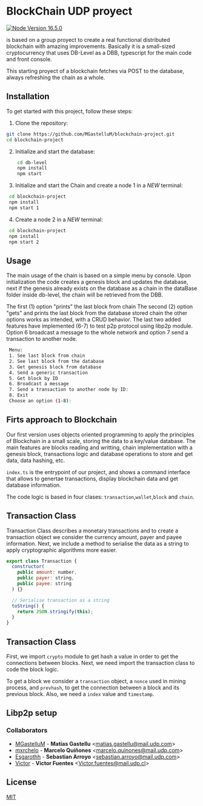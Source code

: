 # <CheloCoin> BlockChain UDP proyect
[![Node Version 16.5.0](https://cdn.iconscout.com/icon/free/png-256/free-node-js-1-1174935.png)](https://nodejs.org/en/blog/release/v16.5.0)

<CheloCoin> is based on a group proyect to create a real functional distributed blockchain with amazing improvements. 
Basically it is a small-sized cryptocurrency that uses DB-Level as a DBB, typescript for the main code and front console.

This starting proyect of a blockchain fetches via POST to the database, always refreshing the chain as a whole. 


## Installation

To get started with this project, follow these steps:

1. Clone the repository:

```bash
git clone https://github.com/MGastelluM/blockchain-project.git
cd blockchain-project
```

2. Initialize and start the database:

```bash
    cd db-level
    npm install
    npm start
```
3.  Initialize and start the Chain and create a node 1 in a *NEW* terminal:

```bash
 cd blockchain-project
 npm install
 npm start 1
```
4.  Create a node 2 in a *NEW* terminal:

```bash
 cd blockchain-project
 npm install
 npm start 2
```

## Usage

The main usage of the chain is based on a simple menu by console. Upon initialization the code creates a genesis block and updates the database, next if the genesis already exists on the database as a chain in the dataBase folder inside db-level, the chain will be retrieved from the DBB. 

The first (1) option "prints" the last block from chain 
The second (2) option "gets" and prints the last block from the database stored chain
the other options works as intended, with a CRUD behavior.
The last two added features have implemented (6-7) to test p2p protocol using libp2p module. Option 6 broadcast a message to the whole network and option 7 send a transaction to another node.

```bash
 Menu:
 1. See last block from chain
 2. See last block from the database
 3. Get genesis block from database
 4. Send a generic transaction
 5. Get block by ID
 6. Broadcast a message
 7. Send a transaction to another node by ID:
 8. Exit
 Choose an option (1-8):
```


## Firts approach to Blockchain

Our first version uses objects oriented programming to apply the principles of Blockchain in a small scale, storing the data to a key/value database. The main features are blocks reading and writting, chain implementation with a genesis block, transactions logic and database operations to store and get data, data hashing, etc.

`index.ts` is the entrypoint of our project, and shows a command interface that allows to genertae transactions, display blockchain data and get database information.

The code logic is based in four clases: `transaction`,`wallet`,`block` and `chain`.



## Transaction Class
Transaction Class describes a monetary transactions and to create a transaction object we consider the currency amount, payer and payee information. Next, we include a method to serialise the data as a string to apply cryptographic algorithms more easier.  

```javascript
export class Transaction {
  constructor(
    public amount: number,
    public payer: string,
    public payee: string
  ) {}

  // Serialise transaction as a string
  toString() {
    return JSON.stringify(this);
  }
}

```

## Transaction Class
First, we import `crypto` module to get hash a value in order to get the connections between blocks. Next, we need import the transaction class to code the block logic.

To get a block we consider a `transaction` object, a `nonce` used in mining process, and `prevhash`, to get the connection between a block and its previous block. Also, we need a `index` value and `timestamp`.


## Libp2p setup

### Collaborators

* [MGastelluM](https://github.com/MGastelluM) -
  **Matías Gastellu** <<matias.gastellu@mail.udp.com>> 
* [mxrchelo](https://github.com/mxrchelo) -
  **Marcelo Quiñones** <<marcelo.quinones@mail.udp.com>> 
* [Esgarothh](https://github.com/Esgarothh) -
  **Sebastian Arroyo** <<sebastian.arroyo@mail.udp.com>> 
* [Victor](https://github.com/Victorn) -
  **Victor Fuentes** <<Victor.fuentes@mail.udp.cl>>

  
## License

[MIT](https://choosealicense.com/licenses/mit/)
